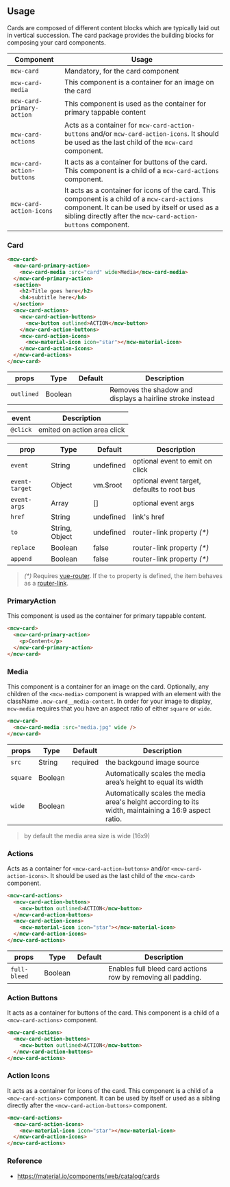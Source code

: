 ## Usage

Cards are composed of different content blocks which are typically laid out in vertical succession.
The card package provides the building blocks for composing your card components.

| Component                 | Usage                                                                                                                                                                                                            |
| ------------------------- | ---------------------------------------------------------------------------------------------------------------------------------------------------------------------------------------------------------------- |
| `mcw-card`                | Mandatory, for the card component                                                                                                                                                                                |
| `mcw-card-media`          | This component is a container for an image on the card                                                                                                                                                           |
| `mcw-card-primary-action` | This component is used as the container for primary tappable content                                                                                                                                             |
| `mcw-card-actions`        | Acts as a container for `mcw-card-action-buttons` and/or `mcw-card-action-icons`. It should be used as the last child of the `mcw-card` component.                                                               |
| `mcw-card-action-buttons` | It acts as a container for buttons of the card. This component is a child of a `mcw-card-actions` component.                                                                                                     |
| `mcw-card-action-icons`   | It acts as a container for icons of the card. This component is a child of a `mcw-card-actions` component. It can be used by itself or used as a sibling directly after the `mcw-card-action-buttons` component. |

### Card

```html
<mcw-card>
  <mcw-card-primary-action>
    <mcw-card-media :src="card" wide>Media</mcw-card-media>
  </mcw-card-primary-action>
  <section>
    <h2>Title goes here</h2>
    <h4>subtitle here</h4>
  </section>
  <mcw-card-actions>
    <mcw-card-action-buttons>
      <mcw-button outlined>ACTION</mcw-button>
    </mcw-card-action-buttons>
    <mcw-card-action-icons>
      <mcw-material-icon icon="star"></mcw-material-icon>
    </mcw-card-action-icons>
  </mcw-card-actions>
</mcw-card>
```

| props      | Type    | Default | Description                                               |
| ---------- | ------- | ------- | --------------------------------------------------------- |
| `outlined` | Boolean |         | Removes the shadow and displays a hairline stroke instead |

| event    | Description                 |
| -------- | --------------------------- |
| `@click` | emited on action area click |

| prop           | Type           | Default   | Description                                 |
| -------------- | -------------- | --------- | ------------------------------------------- |
| `event`        | String         | undefined | optional event to emit on click             |
| `event-target` | Object         | vm.\$root | optional event target, defaults to root bus |
| `event-args`   | Array          | []        | optional event args                         |
| `href`         | String         | undefined | link's href                                 |
| `to`           | String, Object | undefined | router-link property _(\*)_                 |
| `replace`      | Boolean        | false     | router-link property _(\*)_                 |
| `append`       | Boolean        | false     | router-link property _(\*)_                 |

> _(\*)_ Requires [vue-router](https://router.vuejs.org).
> If the `to` property is defined, the item behaves as a
> [router-link](https://router.vuejs.org/en/api/router-link.html).

### PrimaryAction

This component is used as the container for primary tappable content.

```html
<mcw-card>
  <mcw-card-primary-action>
    <p>Content</p>
  </mcw-card-primary-action>
</mcw-card>
```

### Media

This component is a container for an image on the card. Optionally, any children of the `<mcw-media>` component is wrapped with an element with the className `.mcw-card__media-content`. In order for your image to display, `mcw-media` requires that you have an aspect ratio of either `square` or `wide`.

```html
<mcw-card>
  <mcw-card-media :src="media.jpg" wide />
</mcw-card>
```

| props    | Type    | Default  | Description                                                                                           |
| -------- | ------- | -------- | ----------------------------------------------------------------------------------------------------- |
| `src`    | String  | required | the backgound image source                                                                            |
| `square` | Boolean |          | Automatically scales the media area’s height to equal its width                                       |
| `wide`   | Boolean |          | Automatically scales the media area's height according to its width, maintaining a 16:9 aspect ratio. |

> by default the media area size is wide (16x9)

### Actions

Acts as a container for `<mcw-card-action-buttons>` and/or `<mcw-card-action-icons>`. It should be used as the last child of the `<mcw-card>` component.

```html
<mcw-card-actions>
  <mcw-card-action-buttons>
    <mcw-button outlined>ACTION</mcw-button>
  </mcw-card-action-buttons>
  <mcw-card-action-icons>
    <mcw-material-icon icon="star"></mcw-material-icon>
  </mcw-card-action-icons>
</mcw-card-actions>
```

| props        | Type    | Default | Description                                                  |
| ------------ | ------- | ------- | ------------------------------------------------------------ |
| `full-bleed` | Boolean |         | Enables full bleed card actions row by removing all padding. |

### Action Buttons

It acts as a container for buttons of the card. This component is a child of a `<mcw-card-actions>` component.

```html
<mcw-card-actions>
  <mcw-card-action-buttons>
    <mcw-button outlined>ACTION</mcw-button>
  </mcw-card-action-buttons>
</mcw-card-actions>
```

### Action Icons

It acts as a container for icons of the card. This component is a child of a `<mcw-card-actions>` component. It can be used by itself or used as a sibling directly after the `<mcw-card-action-buttons>` component.

```html
<mcw-card-actions>
  <mcw-card-action-icons>
    <mcw-material-icon icon="star"></mcw-material-icon>
  </mcw-card-action-icons>
</mcw-card-actions>
```

### Reference

- <https://material.io/components/web/catalog/cards>

